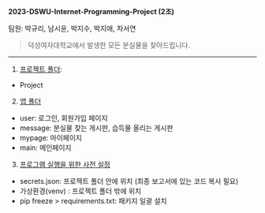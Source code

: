 **2023-DSWU-Internet-Programming-Project (2조)**

팀원: 박규리, 남시윤, 박지수, 박지애, 차서연


>덕성여자대학교에서 발생한 모든 분실물을 찾아드립니다.


---

1. <u>프로젝트 폴더</u>: 
- Project

2. <u>앱 폴더</u>
- user: 로그인, 회원가입 페이지
- message: 분실물 찾는 게시판, 습득물 올리는 게시판 
- mypage: 마이페이지
- main: 메인페이지

3. <u>프로그램 실행을 위한 사전 설정</u>
- secrets.json: 프로젝트 폴더 안에 위치 (최종 보고서에 있는 코드 복사 필요)
- 가상환경(venv) : 프로젝트 폴더 밖에 위치
- pip freeze > requirements.txt: 패키지 일괄 설치
